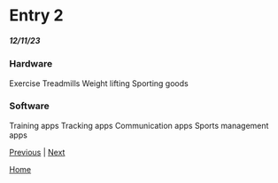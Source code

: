 # Entry 2
##### 12/11/23

### Hardware 
Exercise 
Treadmills
Weight lifting
Sporting goods

### Software 
Training apps
Tracking apps
Communication apps 
Sports management apps 


[Previous](entry01.md) | [Next](entry03.md)

[Home](../README.md)
